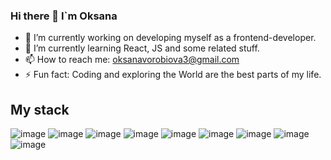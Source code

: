 ### Hi there 👋 I`m Oksana

- 🔭 I’m currently working on developing myself as a frontend-developer.
- 🌱 I’m currently learning React, JS and some related stuff.
- 📫 How to reach me: <a mailto="oksanavorobiova3@gmail.com">oksanavorobiova3@gmail.com</a>
- ⚡ Fun fact: Coding and exploring the World are the best parts of my life.

## My stack
![image](https://user-images.githubusercontent.com/110984407/225449507-c22ce691-a436-468d-a8a2-eae071b088b1.png)
![image](https://user-images.githubusercontent.com/110984407/225449533-22f885ab-aefa-4ca8-9cd8-8953728aa128.png)
![image](https://user-images.githubusercontent.com/110984407/225449350-aef543f7-313c-437f-98af-f83108a8e7e8.png)
![image](https://user-images.githubusercontent.com/110984407/225449403-0c9fcf11-e6c5-4a22-8b4d-2fb10440ac4f.png)
![image](https://user-images.githubusercontent.com/110984407/225449567-df46bacf-e7bd-4ce1-8778-74dea653a9d9.png)
![image](https://user-images.githubusercontent.com/110984407/225449592-3e7b3570-9656-428e-9f82-1f3dbfeca4e7.png)
![image](https://user-images.githubusercontent.com/110984407/225449629-f4189c05-90b2-4b74-a23f-dfcf72c394d9.png)
![image](https://user-images.githubusercontent.com/110984407/225449648-6ac5f4e7-33cf-4244-9744-bdeecdff2ca6.png)
![image](https://user-images.githubusercontent.com/110984407/225449667-f10f524e-3092-4912-8fb6-aba6eed4c02f.png)


